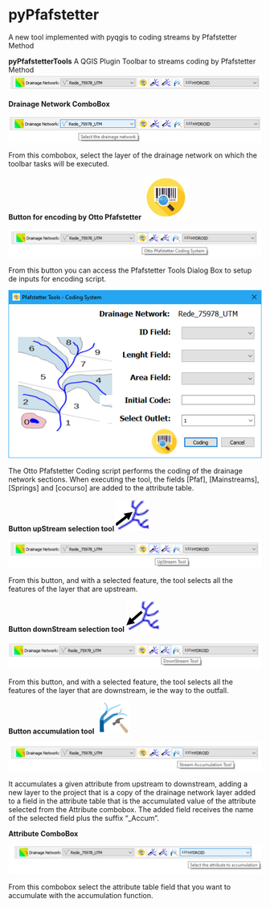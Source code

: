 # pyPfafstetter
A new tool implemented with pyqgis to coding streams by Pfafstetter Method


**pyPfafstetterTools**
A QGIS Plugin Toolbar to streams coding by Pfafstetter Method
![bar1](https://github.com/bielenki/pyPfafstetter/blob/main/fig/bar1.png?raw=true)
 

**Drainage Network ComboBox** 

![bar2](https://github.com/bielenki/pyPfafstetter/blob/main/fig/bar2.png?raw=true)
 
From this combobox, select the layer of the drainage network on which the toolbar tasks will be executed.

**Button for encoding by Otto Pfafstetter**
![button1](https://github.com/bielenki/pyPfafstetter/blob/main/fig/button1.png?raw=true)

![bar3](https://github.com/bielenki/pyPfafstetter/blob/main/fig/bar3.png?raw=true)
 
From this button you can access the Pfafstetter Tools Dialog Box to setup de inputs for encoding script.

![dialog](https://github.com/bielenki/pyPfafstetter/blob/main/fig/dialog.png?raw=true)
 
The Otto Pfafstetter Coding script performs the coding of the drainage network sections. When executing the tool, the fields [Pfaf], [Mainstreams], [Springs] and [cocurso] are added to the attribute table.

**Button upStream selection tool**
![button2](https://github.com/bielenki/pyPfafstetter/blob/main/fig/button2.png?raw=true)
  
![bar4](https://github.com/bielenki/pyPfafstetter/blob/main/fig/bar4.png?raw=true)
 
From this button, and with a selected feature, the tool selects all the features of the layer that are upstream.
 
**Button downStream selection tool**
![button3](https://github.com/bielenki/pyPfafstetter/blob/main/fig/button3.png?raw=true)
 
![bar5](https://github.com/bielenki/pyPfafstetter/blob/main/fig/bar5.png?raw=true)
 
From this button, and with a selected feature, the tool selects all the features of the layer that are downstream, ie the way to the outfall.
 
**Button accumulation tool**
![button4](https://github.com/bielenki/pyPfafstetter/blob/main/fig/button4.png?raw=true)

![bar6](https://github.com/bielenki/pyPfafstetter/blob/main/fig/bar6.png?raw=true)
  
It accumulates a given attribute from upstream to downstream, adding a new layer to the project that is a copy of the drainage network layer added to a field in the attribute table that is the accumulated value of the attribute selected from the Attribute combobox. The added field receives the name of the selected field plus the suffix “_Accum”.

**Attribute ComboBox**

![bar7](https://github.com/bielenki/pyPfafstetter/blob/main/fig/bar7.png?raw=true)
 
From this combobox select the attribute table field that you want to accumulate with the accumulation function.



